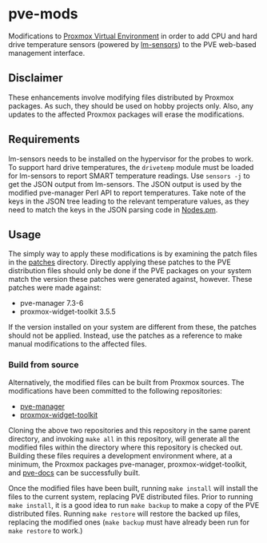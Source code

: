 # pve-mods

Modifications to [Proxmox Virtual Environment](https://www.proxmox.com/en/proxmox-ve) in
order to add CPU and hard drive temperature sensors (powered by
[lm-sensors](https://github.com/lm-sensors/lm-sensors)) to the PVE web-based management
interface.

## Disclaimer

These enhancements involve modifying files distributed by Proxmox packages. As such, they
should be used on hobby projects only. Also, any updates to the affected Proxmox packages
will erase the modifications.

## Requirements

lm-sensors needs to be installed on the hypervisor for the probes to work. To support hard
drive temperatures, the `drivetemp` module must be loaded for lm-sensors to report SMART
temperature readings. Use `sensors -j` to get the JSON output from lm-sensors. The JSON
output is used by the modified pve-manager Perl API to report temperatures. Take note of
the keys in the JSON tree leading to the relevant temperature values, as they need to match
the keys in the JSON parsing code in [Nodes.pm](https://github.com/alexleigh/pve-manager/blob/v7.3-6/PVE/API2/Nodes.pm#L424).

## Usage

The simply way to apply these modifications is by examining the patch files in the
[patches](patches) directory. Directly applying these patches to the PVE distribution
files should only be done if the PVE packages on your system match the version these patches
were generated against, however. These patches were made against:

* pve-manager 7.3-6
* proxmox-widget-toolkit 3.5.5

If the version installed on your system are different from these, the patches should not be
applied. Instead, use the patches as a reference to make manual modifications to the affected
files.

### Build from source

Alternatively, the modified files can be built from Proxmox sources. The modifications have
been committed to the following repositories:

* [pve-manager](https://github.com/alexleigh/pve-manager/tree/v7.3-6)
* [proxmox-widget-toolkit](https://github.com/alexleigh/proxmox-widget-toolkit/tree/v3.5.5)

Cloning the above two repositories and this repository in the same parent directory, and invoking
`make all` in this repository, will generate all the modified files within the directory where
this repository is checked out. Building these files requires a development environment where,
at a minimum, the Proxmox packages pve-manager, proxmox-widget-toolkit, and
[pve-docs](https://github.com/proxmox/pve-docs) can be successfully built.

Once the modified files have been built, running `make install` will install the files to the
current system, replacing PVE distributed files. Prior to running `make install`, it is a good
idea to run `make backup` to make a copy of the PVE distributed files. Running `make restore`
will restore the backed up files, replacing the modified ones (`make backup` must have already
been run for `make restore` to work.)
